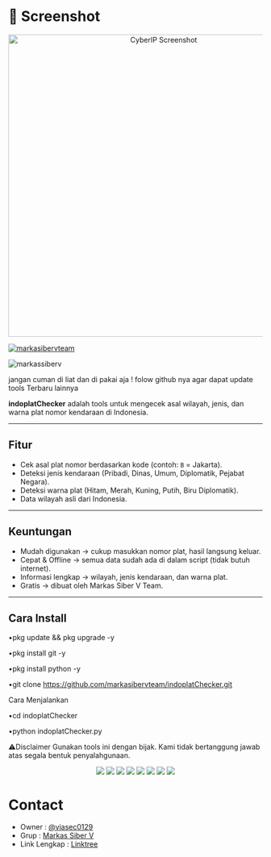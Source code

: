 # 📸 Screenshot

<p align="center">
  <img src="https://i.postimg.cc/n9FDk8xr/CyberIP-Screenshot.png" alt="CyberIP Screenshot" width="600"/>
</p>


<p align="left"> <a href="https://github.com/ryo-ma/github-profile-trophy"><img src="https://github-profile-trophy.vercel.app/?username=markasibervteam" alt="markasibervteam" /></a> </p>

<p align="left"> <img src="https://komarev.com/ghpvc/?username=markassiberv&label=Profile%20views&color=0e75b6&style=flat" alt="markassiberv" /> </p>

jangan cuman di liat dan di pakai aja ! folow github nya agar dapat update tools Terbaru lainnya 

**indoplatChecker** adalah tools untuk mengecek asal wilayah, jenis, dan warna plat nomor kendaraan di Indonesia.  

---

## Fitur
- Cek asal plat nomor berdasarkan kode (contoh: `B` = Jakarta).  
- Deteksi jenis kendaraan (Pribadi, Dinas, Umum, Diplomatik, Pejabat Negara).  
- Deteksi warna plat (Hitam, Merah, Kuning, Putih, Biru Diplomatik).  
- Data wilayah asli dari Indonesia.  

---

## Keuntungan
- Mudah digunakan → cukup masukkan nomor plat, hasil langsung keluar.  
- Cepat & Offline → semua data sudah ada di dalam script (tidak butuh internet).  
- Informasi lengkap → wilayah, jenis kendaraan, dan warna plat.  
- Gratis → dibuat oleh Markas Siber V Team.  

---

## Cara Install
•pkg update && pkg upgrade -y

•pkg install git -y

•pkg install python -y

•git clone https://github.com/markasibervteam/indoplatChecker.git


Cara Menjalankan

•cd indoplatChecker

•python indoplatChecker.py

⚠️Disclaimer
Gunakan tools ini dengan bijak.
Kami tidak bertanggung jawab atas segala bentuk penyalahgunaan.

<p align="center">
  <img src="https://img.shields.io/badge/Brave-FF1B2D?style=for-the-badge&logo=Brave&logoColor=white"/>
  <img src="https://img.shields.io/badge/Tor_Browser-7D4698?style=for-the-badge&logo=Tor-Browser&logoColor=white"/>
  <img src="https://img.shields.io/badge/tmux-1BB91F?style=for-the-badge&logo=tmux&logoColor=white"/>
  <img src="https://img.shields.io/badge/GIT-E44C30?style=for-the-badge&logo=git&logoColor=white"/>
  <img src="https://img.shields.io/badge/GitHub-100000?style=for-the-badge&logo=github&logoColor=white"/>
  <img src="https://img.shields.io/badge/Wireshark-1679A7?style=for-the-badge&logo=Wireshark&logoColor=white"/>
  <img src="https://img.shields.io/badge/burpsuite-FF6633?style=for-the-badge&logo=burpsuite&logoColor=white"/>
  <img src="https://img.shields.io/badge/metasploit-2596CD?style=for-the-badge&logo=metasploit&logoColor=white"/>
</p>

# Contact
- Owner : [@viasec0129](https://t.me/viasec0129)  
- Grup : [Markas Siber V](https://t.me/markassiberv)  
- Link Lengkap : [Linktree](https://linktr.ee/linklengkapkami)